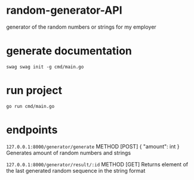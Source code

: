 # random-generator-API
generator of the random numbers or strings for my employer

# generate documentation
`swag swag init -g cmd/main.go`

# run project
`go run cmd/main.go`

# endpoints
`127.0.0.1:8000/generator/generate`
METHOD [POST]
{
  "amount": int
}
Generates amount of random numbers and strings

`127.0.0.1:8000/generator/result/:id`
METHOD [GET]
Returns element of the last generated random sequence in the string format
